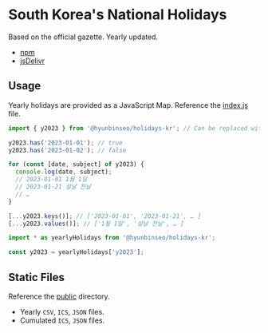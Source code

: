 # South Korea's National Holidays

Based on the official gazette. Yearly updated.

- [npm](https://www.npmjs.com/package/@hyunbinseo/holidays-kr)
- [jsDelivr](https://www.jsdelivr.com/package/npm/@hyunbinseo/holidays-kr)

## Usage

Yearly holidays are provided as a JavaScript Map. Reference the [index.js](/index.js) file.

```javascript
import { y2023 } from '@hyunbinseo/holidays-kr'; // Can be replaced with a jsDelivr URL

y2023.has('2023-01-01'); // true
y2023.has('2023-01-02'); // false

for (const [date, subject] of y2023) {
  console.log(date, subject);
  // 2023-01-01 1월 1일
  // 2023-01-21 설날 전날
  // …
}

[...y2023.keys()]; // ['2023-01-01', '2023-01-21', … ]
[...y2023.values()]; // ['1월 1일', '설날 전날', … ]
```

```javascript
import * as yearlyHolidays from '@hyunbinseo/holidays-kr';

const y2023 = yearlyHolidays['y2023'];
```

## Static Files

Reference the [public](/public) directory.

- Yearly `CSV`, `ICS`, `JSON` files.
- Cumulated `ICS`, `JSON` files.
